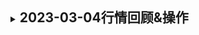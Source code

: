 <details>
<summary><h2 style="display:inline">2023-03-04行情回顾&操作</h2></summary>

### 点评

这周和上周类似震荡中, 周三随着正股上涨,升了一些, 总体行情还是乏善可陈.

### 待出队名单观察

出队指标:

> 已持仓且盈利超过 3%,不在指标范围内标的

> 高位回撤 1%

- 禾丰转债 -- 出队且盈利超过 3%

### **操作**

无

---

<details open>
<summary><h2 style="display:inline">2023-03-11行情回顾&操作</h2></summary>

### 点评

这周市场进入大幅回撤阶段,可转债有两天也是大幅回调. 这周的见闻,收获都不少, 正邦可转债,一年之内三次下修， 下修前一天不少人都预测第二天会高开，没想到直接低开低走。一点面子都不给。看来下修还是要看正股的走势和预期。 正邦年报后带星的风险还没消除。没跌够。
此外，看了一个策略的文章，回测显示可转债的超额收益更多靠的是低溢价进攻，低价格更多是防守。所以双底策略条件放宽一点，让更多票进来。

此外策略操作方式改动一些：

1. 对于已经超过盈利超过 3%，不在指标范围内的标的，严格先出一半仓位。后续再继续观察。
2. 后续继续如果盈利超过 9%(成本变了)，全部赎回
3. 如果回撤的话，就继续持有

本周针对新的策略调整一下仓位

### **操作**

#### **到期保本**

**sell:**

1. 交建转债 -- 调整仓位
2. 雪榕转债 -- 调整仓位

**buy:**

无

#### **回售摸彩**

**sell:**

1. 博世转债 -- 调整仓位

**buy:**

#### **低价格低溢价**

**sell:**

无

**buy:**

1. 敖东转债 -- 调整策略之后新的双低标的
2. 皖天转债 -- 调整策略之后新的双低标的
3. 孚日转债 -- 调整策略之后新的双低标的

</details>

---

<details>
<summary><h2 style="display:inline">2023-03-18行情回顾&操作</h2></summary>

### 点评

这周行情也是升升降降,乏善可陈. 大族转债继续不下修,头真铁.

### 待出队名单观察

出队指标:

> 已持仓且盈利超过 3%,不在指标范围内标的

> 高位回撤 1%

- xxx 转债 -- 备注

### **操作**

#### **回售摸彩**

**sell:**

1. 大族转债 -- 公告不下修

</details>

---
